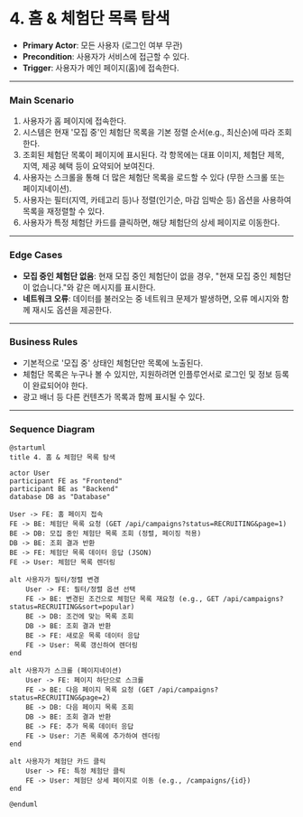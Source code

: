 # 4. 홈 & 체험단 목록 탐색

- **Primary Actor**: 모든 사용자 (로그인 여부 무관)
- **Precondition**: 사용자가 서비스에 접근할 수 있다.
- **Trigger**: 사용자가 메인 페이지(홈)에 접속한다.

---

### Main Scenario

1. 사용자가 홈 페이지에 접속한다.
2. 시스템은 현재 '모집 중'인 체험단 목록을 기본 정렬 순서(e.g., 최신순)에 따라 조회한다.
3. 조회된 체험단 목록이 페이지에 표시된다. 각 항목에는 대표 이미지, 체험단 제목, 지역, 제공 혜택 등이 요약되어 보여진다.
4. 사용자는 스크롤을 통해 더 많은 체험단 목록을 로드할 수 있다 (무한 스크롤 또는 페이지네이션).
5. 사용자는 필터(지역, 카테고리 등)나 정렬(인기순, 마감 임박순 등) 옵션을 사용하여 목록을 재정렬할 수 있다.
6. 사용자가 특정 체험단 카드를 클릭하면, 해당 체험단의 상세 페이지로 이동한다.

---

### Edge Cases

- **모집 중인 체험단 없음**: 현재 모집 중인 체험단이 없을 경우, "현재 모집 중인 체험단이 없습니다."와 같은 메시지를 표시한다.
- **네트워크 오류**: 데이터를 불러오는 중 네트워크 문제가 발생하면, 오류 메시지와 함께 재시도 옵션을 제공한다.

---

### Business Rules

- 기본적으로 '모집 중' 상태인 체험단만 목록에 노출된다.
- 체험단 목록은 누구나 볼 수 있지만, 지원하려면 인플루언서로 로그인 및 정보 등록이 완료되어야 한다.
- 광고 배너 등 다른 컨텐츠가 목록과 함께 표시될 수 있다.

---

### Sequence Diagram

```plantuml
@startuml
title 4. 홈 & 체험단 목록 탐색

actor User
participant FE as "Frontend"
participant BE as "Backend"
database DB as "Database"

User -> FE: 홈 페이지 접속
FE -> BE: 체험단 목록 요청 (GET /api/campaigns?status=RECRUITING&page=1)
BE -> DB: 모집 중인 체험단 목록 조회 (정렬, 페이징 적용)
DB -> BE: 조회 결과 반환
BE -> FE: 체험단 목록 데이터 응답 (JSON)
FE -> User: 체험단 목록 렌더링

alt 사용자가 필터/정렬 변경
    User -> FE: 필터/정렬 옵션 선택
    FE -> BE: 변경된 조건으로 체험단 목록 재요청 (e.g., GET /api/campaigns?status=RECRUITING&sort=popular)
    BE -> DB: 조건에 맞는 목록 조회
    DB -> BE: 조회 결과 반환
    BE -> FE: 새로운 목록 데이터 응답
    FE -> User: 목록 갱신하여 렌더링
end

alt 사용자가 스크롤 (페이지네이션)
    User -> FE: 페이지 하단으로 스크롤
    FE -> BE: 다음 페이지 목록 요청 (GET /api/campaigns?status=RECRUITING&page=2)
    BE -> DB: 다음 페이지 목록 조회
    DB -> BE: 조회 결과 반환
    BE -> FE: 추가 목록 데이터 응답
    FE -> User: 기존 목록에 추가하여 렌더링
end

alt 사용자가 체험단 카드 클릭
    User -> FE: 특정 체험단 클릭
    FE -> User: 체험단 상세 페이지로 이동 (e.g., /campaigns/{id})
end

@enduml
```
